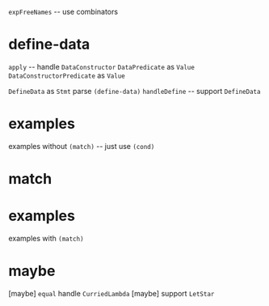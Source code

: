 `expFreeNames` -- use combinators

# define-data

`apply` -- handle `DataConstructor`
`DataPredicate` as `Value`
`DataConstructorPredicate` as `Value`

`DefineData` as `Stmt`
parse `(define-data)`
`handleDefine` -- support `DefineData`

# examples

examples without `(match)` -- just use `(cond)`

# match

# examples

examples with `(match)`

# maybe

[maybe] `equal` handle `CurriedLambda`
[maybe] support `LetStar`
